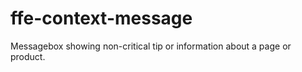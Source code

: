 # ffe-context-message

Messagebox showing non-critical tip or information about a page or product.

